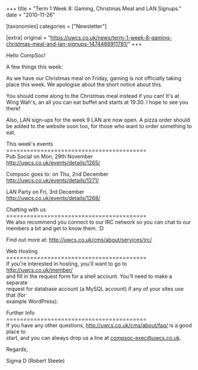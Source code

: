 +++
title = "Term 1 Week 8: Gaming, Christmas Meal and LAN Signups."
date = "2010-11-26"

[taxonomies]
categories = ["Newsletter"]

[extra]
original = "https://uwcs.co.uk/news/term-1-week-8-gaming-christmas-meal-and-lan-signups-1474488911781/"
+++

Hello CompSoc\!

A few things this week:

As we have our Christmas meal on Friday, gaming is not officially taking place this week. We apologise about the short notice about this.

You should come along to the Christmas meal instead if you can\! It's at Wing Wah's, an all you can eat buffet and starts at 19:30. I hope to see you there\!

Also, LAN sign-ups for the week 9 LAN are now open. A pizza order should be added to the website soon too, for those who want to order something to eat.

This week's events  
\=========================================  
Pub Social on Mon, 29th November  
http://uwcs.co.uk/events/details/1265/

Compsoc goes to: on Thu, 2nd December  
http://uwcs.co.uk/events/details/1271/

LAN Party on Fri, 3rd December  
http://uwcs.co.uk/events/details/1268/

Chatting with us  
\=========================================  
We also recommend you connect to our IRC network so you can chat to our  
members a bit and get to know them. :D

Find out more at: http://uwcs.co.uk/cms/about/services/irc/

Web Hosting  
\=========================================  
If you're interested in hosting, you'll want to go to http://uwcs.co.uk/member/  
and fill in the request form for a shell account. You'll need to make a separate  
request for database account (a MySQL account) if any of your sites use that (for  
example WordPress).

Further Info  
\=========================================  
If you have any other questions, http://uwcs.co.uk/cms/about/faq/ is a good place to  
start, and you can always drop us a line at compsoc-exec@uwcs.co.uk.

Regards,

Sigma D (Robert Steele)


